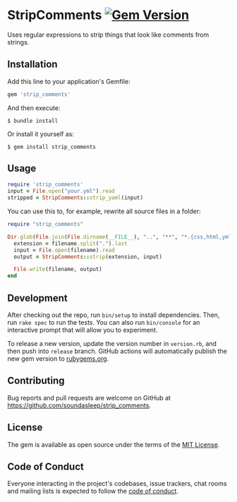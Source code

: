 # StripComments [![Gem Version](https://badge.fury.io/rb/strip_comments.svg)](https://badge.fury.io/rb/strip_comments)

Uses regular expressions to strip things that look like comments from strings.

## Installation

Add this line to your application's Gemfile:

```ruby
gem 'strip_comments'
```

And then execute:

    $ bundle install

Or install it yourself as:

    $ gem install strip_comments

## Usage

```rb
require 'strip_comments'
input = File.open("your.yml").read
stripped = StripComments::strip_yaml(input)
```

You can use this to, for example, rewrite all source files in a folder:

```rb
require "strip_comments"

Dir.glob(File.join(File.dirname(__FILE__), "..", "**", "*.{css,html,yml,properties,glsl}")).each do |filename|
  extension = filename.split(".").last
  input = File.open(filename).read
  output = StripComments::strip(extension, input)

  File.write(filename, output)
end
```

## Development

After checking out the repo, run `bin/setup` to install dependencies. Then, run `rake spec` to run the tests. You can also run `bin/console` for an interactive prompt that will allow you to experiment.

To release a new version, update the version number in `version.rb`, and then push into `release` branch. GitHub actions will automatically publish the new gem version to [rubygems.org](https://rubygems.org).

## Contributing

Bug reports and pull requests are welcome on GitHub at https://github.com/soundasleep/strip_comments.

## License

The gem is available as open source under the terms of the [MIT License](https://opensource.org/licenses/MIT).

## Code of Conduct

Everyone interacting in the project's codebases, issue trackers, chat rooms and mailing lists is expected to follow the [code of conduct](https://github.com/soundasleep/strip_comments/blob/main/CODE_OF_CONDUCT.md).
